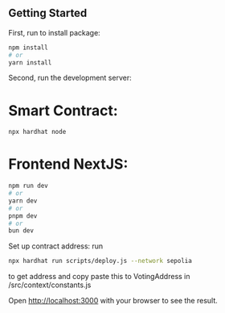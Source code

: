 ## Getting Started

First, run to install package:
```bash
npm install
# or
yarn install
```

Second, run the development server:
# Smart Contract:
```bash
npx hardhat node
```
# Frontend NextJS:
```bash
npm run dev
# or
yarn dev
# or
pnpm dev
# or
bun dev
```

Set up contract address:
run 
```bash 
npx hardhat run scripts/deploy.js --network sepolia
```
to get address and copy paste this to VotingAddress in /src/context/constants.js

Open [http://localhost:3000](http://localhost:3000) with your browser to see the result.
